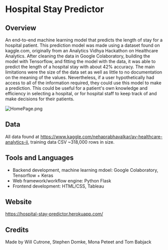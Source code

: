 # Hospital Stay Predictor

## Overview
An end-to-end machine learning model that predicts the length of stay for a hospital patient. This prediction model was made using a dataset found on kaggle.com, originally from an Analytics Vidhya Hackathon on Healthcare Analytics. After cleaning the data in Google Colaboratory, building the model with Tensorflow, and fitting the model with the data, it was able to predict the length of a hospital stay with about 42% accuracy. The main limitations were the size of the data set as well as little to no documentation on the meaning of the values.  Nevertheless, if a user hypothetically had access to all of the information required, they could use this model to make a prediction. This could be useful for a patient's own knowledge and efficiency in selecting a hospital, or for hospital staff to keep track of and make decisions for their patients.

![HomePage.png](images/HomePage.png)

## Data

All data found at https://www.kaggle.com/nehaprabhavalkar/av-healthcare-analytics-ii, training data CSV ~318,000 rows in size.

## Tools and Languages
- Backend development, machine learning mdoel: Google Colaboratory, Tensorflow + Keras
- Web framework/workflow engine: Python Flask
- Frontend development: HTML/CSS, Tableau

## Website 

https://hospital-stay-predictor.herokuapp.com/

## Credits

Made by Will Cutrone, Stephen Domke, Mona Peteet and Tom Babjack

